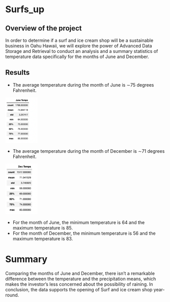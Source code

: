 # Surfs_up

## Overview of the project

In order to determine if a surf and ice cream shop will be a sustainable business in Oahu Hawaii, we will explore the power of Advanced Data Storage and Retrieval to conduct an analysis and a summary statistics of temperature data specifically for the months of June and December. 

## Results

- The average temperature during the month of June is ∼75 degrees Fahrenheit.

<img src="https://github.com/Zbahsoun/Surfs_up/blob/main/Figures/June%20Temp.png" width=20% height=5%>

- The average temperature during the month of December is ∼71 degrees Fahrenheit.

<img src="https://github.com/Zbahsoun/Surfs_up/blob/main/Figures/Dec%20Temp.png" width=20% height=5%>

- For the month of June, the minimum temperature is 64 and the maximum temperature is 85.
- For the month of December, the minimum temperature is 56 and the maximum temperature is 83.

# Summary

Comparing the months of June and December, there isn’t a remarkable difference between the temperature and the precipitation means, which makes the investor’s less concerned about the possibility of raining. In conclusion, the data supports the opening of Surf and ice cream shop year-round.
